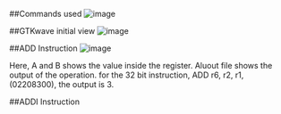 ##Commands used
![image](https://github.com/user-attachments/assets/3eaef369-abfa-487f-b87b-1c3e79cb7d3c)

##GTKwave initial view
![image](https://github.com/user-attachments/assets/9456ea9a-0721-49c7-b5ff-86202b194af6)

##ADD Instruction
![image](https://github.com/user-attachments/assets/36544389-2ab7-4edd-80dd-4a82ba6f9a9a)

Here, A and B shows the value inside the register. Aluout file shows the output of the operation. for the 32 bit instruction, ADD r6, r2, r1, (02208300), the output is 3. 

##ADDI Instruction





